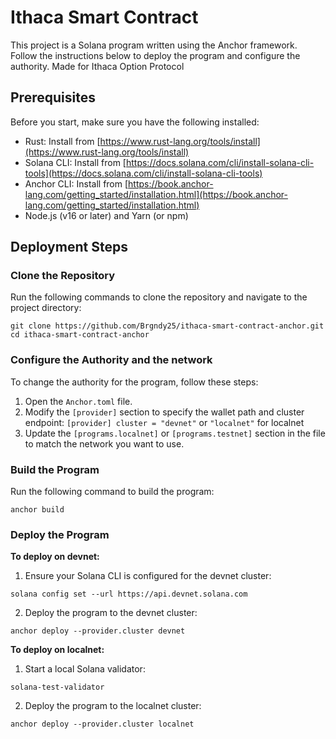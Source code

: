 # Ithaca Smart Contract

This project is a Solana program written using the Anchor framework. Follow the instructions below to deploy the program and configure the authority.
Made for Ithaca Option Protocol

## Prerequisites

Before you start, make sure you have the following installed:

- Rust: Install from [https://www.rust-lang.org/tools/install](https://www.rust-lang.org/tools/install)
- Solana CLI: Install from [https://docs.solana.com/cli/install-solana-cli-tools](https://docs.solana.com/cli/install-solana-cli-tools)
- Anchor CLI: Install from [https://book.anchor-lang.com/getting_started/installation.html](https://book.anchor-lang.com/getting_started/installation.html)
- Node.js (v16 or later) and Yarn (or npm)

## Deployment Steps

### Clone the Repository

Run the following commands to clone the repository and navigate to the project directory:

```console
git clone https://github.com/Brgndy25/ithaca-smart-contract-anchor.git 
cd ithaca-smart-contract-anchor
```

### Configure the Authority and the network

To change the authority for the program, follow these steps:

1. Open the `Anchor.toml` file.
2. Modify the `[provider]` section to specify the wallet path and cluster endpoint:
   ```[provider] cluster = "devnet"``` or 
   ```"localnet"``` for localnet 
3. Update the `[programs.localnet]` or `[programs.testnet]` section in the file to match the network you want to use.

### Build the Program

Run the following command to build the program:

```console
anchor build
```

### Deploy the Program

**To deploy on devnet:**

1. Ensure your Solana CLI is configured for the devnet cluster:

```console
solana config set --url https://api.devnet.solana.com
```

2. Deploy the program to the devnet cluster:

```console
anchor deploy --provider.cluster devnet
```

**To deploy on localnet:**

1. Start a local Solana validator:

```console
solana-test-validator
```

2. Deploy the program to the localnet cluster:

```console
anchor deploy --provider.cluster localnet
```

